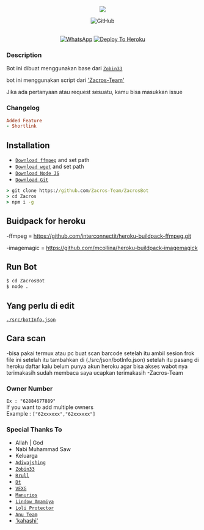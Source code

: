 
<p align="center">
  <img alig src="https://c.tenor.com/i3uWiBCMgh8AAAAd/sad-aesthetic.gif"/>
</p>

<p align="center">
<div align="center">
<img alt="GitHub" src="https://img.shields.io/badge/WHATSAPP%20BOT%20BY%20ZACROS%20TEAM-636363?style=for-the-badge&logoColor=darkgreen"/>
<br><br>
</div>

<p align="center">
<a href="https://chat.whatsapp.com/Hg23DkA2GKZ8DDPgvKuTsr"><img alt="WhatsApp" src="https://img.shields.io/badge/WhatsApp%20Group-25D366?style=for-the-badge&logo=whatsapp&logoColor=white"/></a>
<a href="https://heroku.com/deploy?template=https://github.com/Zacros-Team/ZacrosBot/"><img alt="Deploy To Heroku" src="https://www.herokucdn.com/deploy/button.svg"/></a>
</p>

### Description
Bot ini dibuat menggunakan base dari [`Zobin33`](https://github.com/Zobin33)

bot ini menggunakan script dari ['Zacros-Team'](https://github.com/Zacros-Team)

Jika ada pertanyaan atau request sesuatu, kamu bisa masukkan issue

### Changelog
```rb
Added Feature
- Shortlink
```

## Installation
* [`Download ffmpeg`](https://ffmpeg.org/download.html#build-windows) and set path
* [`Download wget`](https://eternallybored.org/misc/wget/releases/) and set path
* [`Download Node JS`](https://nodejs.org/en/download/)
* [`Download Git`](https://git-scm.com/downloads)
```cmd
> git clone https://github.com/Zacros-Team/ZacrosBot
> cd Zacros
> npm i -g
```

## Buidpack for heroku
-ffmpeg = https://github.com/interconnectit/heroku-buildpack-ffmpeg.git


-imagemagic = https://github.com/mcollina/heroku-buildpack-imagemagick

## Run Bot
```cmd
$ cd ZacrosBot
$ node .
```

## Yang perlu di edit
[`./src/botInfo.json`](./src/json/botInfo.json)

## Cara scan
-bisa pakai termux atau pc buat scan barcode setelah itu ambil sesion frok file ini setelah itu tambahkan di (./src/json/botInfo.json)
setelah itu pasang di heroku daftar kalu belum punya akun heroku agar bisa akses wabot nya terimakasih sudah membaca saya ucapkan terimakasih -Zacros-Team

### Owner Number
  `Ex : "62884677889"`<br>
  If you want to add multiple owners<br>
   Example : `["62xxxxxx","62xxxxxx"]`

### Special Thanks To

* Allah | God
* Nabi Muhammad Saw
* Keluarga
* [`Adiwajshing`](https://github.com/adiwajshing/Baileys)
* [`Zobin33`](https://github.com/Zobin33)
* [`Rrull`](https://github.com/arl03)
* [`Dt`](https://github.com/Dete4)
* [`VEXG`](https://github.com/VEXG)
* [`Manurios`](http://wa.me/50377257600)
* [`Lindow Amamiya`](https://github.com/mccnlight) 
* [`Loli Protector`](https://github.com/Arya-was) 
* [`Anu Team`](https://chat.whatsapp.com/JMGFxm0SSEF9Ajm0MWJtzh) 
* ['kahashi'](https://github.com/aditya12311)

